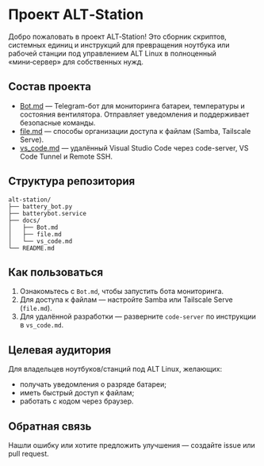 # Проект ALT‑Station

Добро пожаловать в проект ALT‑Station! Это сборник скриптов, системных единиц и инструкций для превращения ноутбука или рабочей станции под управлением ALT Linux в полноценный «мини‑сервер» для собственных нужд.

## Состав проекта

- [Bot.md](docs/Bot.md) — Telegram-бот для мониторинга батареи, температуры и состояния вентилятора. Отправляет уведомления и поддерживает безопасные команды.
- [file.md](docs/file.md) — способы организации доступа к файлам (Samba, Tailscale Serve).
- [vs_code.md](docs/vs_code.md) — удалённый Visual Studio Code через code-server, VS Code Tunnel и Remote SSH.


## Структура репозитория

```
alt-station/
├── battery_bot.py
├── batterybot.service
├── docs/
│   ├── Bot.md
│   ├── file.md
│   └── vs_code.md
└── README.md
```

## Как пользоваться

1. Ознакомьтесь с `Bot.md`, чтобы запустить бота мониторинга.
2. Для доступа к файлам — настройте Samba или Tailscale Serve (`file.md`).
3. Для удалённой разработки — разверните `code-server` по инструкции в `vs_code.md`.

## Целевая аудитория

Для владельцев ноутбуков/станций под ALT Linux, желающих:
- получать уведомления о разряде батареи;
- иметь быстрый доступ к файлам;
- работать с кодом через браузер.

## Обратная связь

Нашли ошибку или хотите предложить улучшения — создайте issue или pull request.
